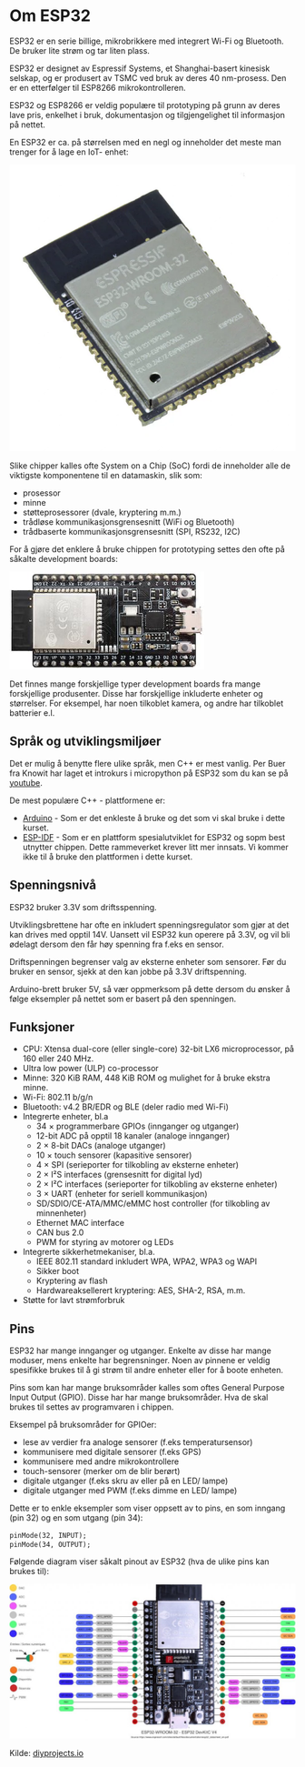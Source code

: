 # Om ESP32

ESP32 er en serie billige, mikrobrikkere med integrert Wi-Fi og Bluetooth.  De bruker lite strøm og tar liten plass.

ESP32 er designet av Espressif Systems, et Shanghai-basert kinesisk selskap, og er produsert av TSMC ved bruk av deres 40 nm-prosess. Den er en etterfølger til ESP8266 mikrokontrolleren.

ESP32 og ESP8266 er veldig populære til prototyping på grunn av deres lave pris, enkelhet i bruk, dokumentasjon og tilgjengelighet til informasjon på nettet.

En ESP32 er ca. på størrelsen med en negl og inneholder det meste man trenger for å lage en IoT- enhet:

![ESP32](./esp32_chip.png)

Slike chipper kalles ofte System on a Chip (SoC) fordi de inneholder alle de viktigste komponentene til en datamaskin, slik som:
 - prosessor
 - minne
 - støtteprosessorer (dvale, kryptering m.m.)
 - trådløse kommunikasjonsgrensesnitt (WiFi og Bluetooth)
 - trådbaserte kommunikasjonsgrensesnitt (SPI, RS232, I2C)

For å gjøre det enklere å bruke chippen for prototyping settes den ofte på såkalte development boards:

![ESP32](../../img/esp32-devkit.jpeg)

Det finnes mange forskjellige typer development boards fra mange forskjellige produsenter. Disse har forskjellige inkluderte enheter og størrelser. For eksempel, har noen tilkoblet kamera, og andre har tilkoblet batterier e.l.  

## Språk og utviklingsmiljøer

Det er mulig å benytte flere ulike språk, men C++ er mest vanlig. Per Buer fra Knowit har laget et introkurs i micropython på ESP32 som du kan se på [youtube](https://www.youtube.com/watch?v=VxN0Ps51OJU&t=1413s).

De mest populære C++ - plattformene er:
 - [Arduino](https://github.com/espressif/arduino-esp32) - Som er det enkleste å bruke og det som vi skal bruke i dette kurset.
 - [ESP-IDF](https://docs.espressif.com/projects/esp-idf/en/latest/esp32/get-started/) - Som er en plattform spesialutviklet for ESP32 og sopm best utnytter chippen. Dette rammeverket krever litt mer innsats. Vi kommer ikke til å bruke den plattformen i dette kurset.

## Spenningsnivå

ESP32 bruker 3.3V som driftsspenning.

Utviklingsbrettene har ofte en inkludert spenningsregulator som gjør at det kan drives med opptil 14V. Uansett vil ESP32 kun operere på 3.3V, og vil bli ødelagt dersom den får høy spenning fra f.eks en sensor.

Driftspenningen begrenser valg av eksterne enheter som sensorer. Før du bruker en sensor, sjekk at den kan jobbe på 3.3V driftspenning.

Arduino-brett bruker 5V, så vær oppmerksom på dette dersom du ønsker å følge eksempler på nettet som er basert på den spenningen. 

## Funksjoner
* CPU: Xtensa dual-core (eller single-core) 32-bit LX6 microprocessor, på 160 eller 240 MHz.
* Ultra low power (ULP) co-processor
* Minne: 320 KiB RAM, 448 KiB ROM og mulighet for å bruke ekstra minne.
* Wi-Fi: 802.11 b/g/n
* Bluetooth: v4.2 BR/EDR og BLE (deler radio med Wi-Fi)
* Integrerte enheter, bl.a
    * 34 × programmerbare GPIOs (innganger og utganger)
    * 12-bit ADC på opptil 18 kanaler (analoge innganger)
    * 2 × 8-bit DACs (analoge utganger)
    * 10 × touch sensorer (kapasitive sensorer)
    * 4 × SPI (serieporter for tilkobling av eksterne enheter)
    * 2 × I²S interfaces (grensesnitt for digital lyd)
    * 2 × I²C interfaces (serieporter for tilkobling av eksterne enheter)
    * 3 × UART (enheter for seriell kommunikasjon)
    * SD/SDIO/CE-ATA/MMC/eMMC host controller (for tilkobling av minnenheter)
    * Ethernet MAC interface
    * CAN bus 2.0
    * PWM for styring av motorer og LEDs
* Integrerte sikkerhetmekaniser, bl.a. 
    * IEEE 802.11 standard inkludert WPA, WPA2, WPA3 og WAPI
    * Sikker boot
    * Kryptering av flash
    * Hardwareaksellerert kryptering: AES, SHA-2, RSA, m.m.
* Støtte for lavt strømforbruk

## Pins

ESP32 har mange innganger og utganger. Enkelte av disse har mange moduser, mens enkelte har begrensninger. Noen av pinnene er veldig spesifikke brukes til
å gi strøm til andre enheter eller for å 
boote enheten.

Pins som kan har mange bruksområder kalles som oftes General Purpose Input Output (GPIO). Disse har har mange bruksområder. Hva de skal brukes til
settes av programvaren i chippen.

Eksempel på bruksområder for GPIOer:
- lese av verdier fra analoge sensorer (f.eks temperatursensor)
- kommunisere med digitale sensorer (f.eks GPS)
- kommunisere med andre mikrokontrollere
- touch-sensorer (merker om de blir berørt)
- digitale utganger (f.eks skru av eller på en LED/ lampe)
- digitale utganger med PWM (f.eks dimme en LED/ lampe)

Dette er to enkle eksempler som viser oppsett av to pins, en som inngang (pin 32) og en som utgang (pin 34):

```
pinMode(32, INPUT);
pinMode(34, OUTPUT);
```

Følgende diagram viser såkalt pinout av ESP32 (hva de ulike pins kan brukes til):


![ESP32 Pinout](./esp32-devkitc-v4-broche-gpio-pinout-2021-1024x553.jpeg)

Kilde: [diyprojects.io](https://diyprojects.io/)
